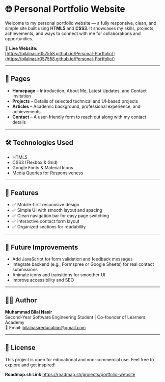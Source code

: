 # 🌐 Personal Portfolio Website

Welcome to my personal portfolio website — a fully responsive, clean, and simple site built using **HTML5** and **CSS3**. It showcases my skills, projects, achievements, and ways to connect with me for collaborations and opportunities.

🔗 **Live Website:**  
[https://bilalnasir057558.github.io/Personal-Portfolio/](https://bilalnasir057558.github.io/Personal-Portfolio/)

---

## 📁 Pages

- **Homepage** – Introduction, About Me, Latest Updates, and Contact Invitation
- **Projects** – Details of selected technical and UI-based projects
- **Articles** – Academic background, professional experience, and achievements
- **Contact** – A user-friendly form to reach out along with my contact details

---

## 🛠️ Technologies Used

- HTML5
- CSS3 (Flexbox & Grid)
- Google Fonts & Material Icons
- Media Queries for Responsiveness

---

## 📱 Features

- ✅ Mobile-first responsive design  
- ✅ Simple UI with smooth layout and spacing  
- ✅ Clean navigation bar for easy page switching  
- ✅ Interactive contact form layout  
- ✅ Organized sections for readability

---

## 📌 Future Improvements

- Add JavaScript for form validation and feedback messages  
- Integrate backend (e.g., Formspree or Google Sheets) for real contact submissions  
- Animate icons and transitions for smoother UI  
- Improve accessibility and SEO

---

## 🧑‍💻 Author

**Muhammad Bilal Nasir**  
Second-Year Software Engineering Student | Co-founder of Learners Academy  
📧 Email: [bilalnasireducation@gmail.com](mailto:bilalnasireducation@gmail.com)

---

## 📝 License

This project is open for educational and non-commercial use. Feel free to explore and get inspired!

**Roadmap.sh Link**
https://roadmap.sh/projects/portfolio-website
